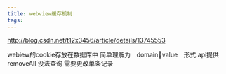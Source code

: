 ```yaml
---
title: webview缓存机制
tags:
---
```


http://blog.csdn.net/t12x3456/article/details/13745553

webiew的cookie存放在数据库中
简单理解为　domain:key:value　形式
api提供removeAll
没法查询
需要更改单条记录
